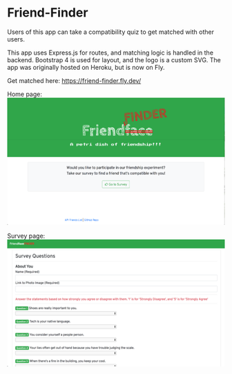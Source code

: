 # Friend-Finder
Users of this app can take a compatibility quiz to get matched with other users.

This app uses Express.js for routes, and matching logic is handled in the backend. Bootstrap 4 is used for layout, and the logo is a custom SVG. The app was originally hosted on Heroku, but is now on Fly.

Get matched here: https://friend-finder.fly.dev/

Home page:
![Home Page](/screencaps/friend-finder-home.png?raw=true)

Survey page:
![Survey Page](/screencaps/friend-finder-survey.png?raw=true)
